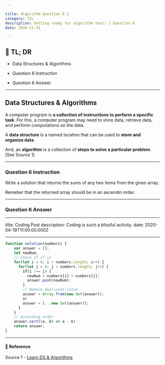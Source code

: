 ```yaml
---

title: Algorithm Question 6 🧬
category: TIL
description: Getting ready for algorithm test! | Question 6
date: 2020-11-31

---
```


## 🤦 TL; DR

- Data Structures & Algorithms
  
- Question 6 Instruction
  
- Question 6 Answer

---

## Data Structures & Algorithms

A computer program is **a collection of instructions to perform a specific task**. For this, a computer program may need to store data, retrieve data, and perform computations on the data.

A **data structure** is a named location that can be used to **store and organize data**. 

And, an **algorithm** is a collection of **steps to solve a particular problem**. \[See Source 1]

---

### Question 6 Instruction

Write a solution that returns the sums of any two items from the given array.

Remeber that the returned array should be in an ascendin order.

---

### Question 6 Answer

---
title: Coding Post
description: Coding is such a blissful activity.
date: 2020-04-19T11:00:00.000Z

---

```javascript
function solution(numbers) {
    var answer = [];
    let newNum;
    // Check if it is
    for(let i = 0; i < numbers.length; i++) {
      for(let j = 0; j < numbers.length; j++) {
        if(i !== j) {
          newNum = numbers[i] + numbers[j];
          answer.push(newNum);
        } 
        // Remove duplicate value
        answer = Array.from(new Set(answer));
        or
        answer = [...new Set(answer)];
      }
    }
    // Ascending order
    answer.sort((a, b) => a - b)
    return answer;
}
```

---

#### 🔗 Reference

Source 1 - [Learn DS & Algorithms](https://www.programiz.com/dsa)